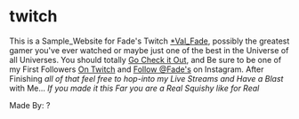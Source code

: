 # twitch

This is a Sample_Website for Fade's Twitch [*Val_Fade](https://www.twitch.tv/val_fade), possibly the greatest gamer you've ever watched or maybe just one of the best in the Universe of all Universes. You should totally [Go Check it Out](https://www.youtube.com/channel/UC2FLtDcw2ikxDshRcm8twuQ), and Be sure to be one of my First Followers [On Twitch](https://www.twitch.tv/val_fade) and [Follow @Fade's](https://www.instagram.com/evan_vallotton/) on Instagram.
After Finishing *all of that feel free to hop-into my Live Streams and Have a Blast* with Me... *If you made it this Far you are a Real Squishy like for Real*

Made By: ?
